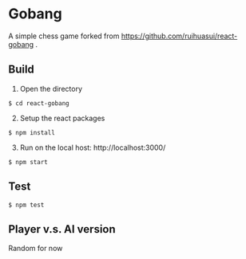 # Gobang 
A simple chess game forked from https://github.com/ruihuasui/react-gobang .<br/>


## Build
1. Open the directory
```
$ cd react-gobang
```
2. Setup the react packages
```
$ npm install
```
3. Run on the local host: http://localhost:3000/
```
$ npm start
```

## Test
```
$ npm test
```

## Player v.s. AI version
Random for now
